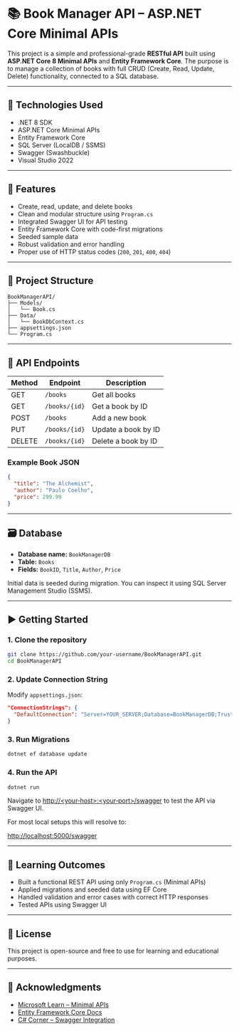 # 📚 Book Manager API – ASP.NET Core Minimal APIs

This project is a simple and professional-grade **RESTful API** built using **ASP.NET Core 8 Minimal APIs** and **Entity Framework Core**. The purpose is to manage a collection of books with full CRUD (Create, Read, Update, Delete) functionality, connected to a SQL database.

---

## 🔧 Technologies Used

* .NET 8 SDK
* ASP.NET Core Minimal APIs
* Entity Framework Core
* SQL Server (LocalDB / SSMS)
* Swagger (Swashbuckle)
* Visual Studio 2022

---

## 🚀 Features

* Create, read, update, and delete books
* Clean and modular structure using `Program.cs`
* Integrated Swagger UI for API testing
* Entity Framework Core with code-first migrations
* Seeded sample data
* Robust validation and error handling
* Proper use of HTTP status codes (`200`, `201`, `400`, `404`)

---

## 📂 Project Structure

```
BookManagerAPI/
├── Models/
│   └── Book.cs
├── Data/
│   └── BookDbContext.cs
├── appsettings.json
└── Program.cs
```

---

## 🧪 API Endpoints

| Method | Endpoint      | Description         |
| ------ | ------------- | ------------------- |
| GET    | `/books`      | Get all books       |
| GET    | `/books/{id}` | Get a book by ID    |
| POST   | `/books`      | Add a new book      |
| PUT    | `/books/{id}` | Update a book by ID |
| DELETE | `/books/{id}` | Delete a book by ID |

### Example Book JSON

```json
{
  "title": "The Alchemist",
  "author": "Paulo Coelho",
  "price": 299.99
}
```

---

## 🗃️ Database

* **Database name:** `BookManagerDB`
* **Table:** `Books`
* **Fields:** `BookID`, `Title`, `Author`, `Price`

Initial data is seeded during migration. You can inspect it using SQL Server Management Studio (SSMS).

---

## ▶️ Getting Started

### 1. Clone the repository

```bash
git clone https://github.com/your-username/BookManagerAPI.git
cd BookManagerAPI
```

### 2. Update Connection String

Modify `appsettings.json`:

```json
"ConnectionStrings": {
  "DefaultConnection": "Server=YOUR_SERVER;Database=BookManagerDB;Trusted_Connection=True;TrustServerCertificate=True;"
}
```

### 3. Run Migrations

```bash
dotnet ef database update
```

### 4. Run the API

```bash
dotnet run
```

Navigate to [http://\<your‑host>:\<your‑port>/swagger](http://<your‑host>:<your‑port>/swagger) to test the API via Swagger UI.

For most local setups this will resolve to:

[http://localhost:5000/swagger](http://localhost:5000/swagger)

---

## 🧠 Learning Outcomes

* Built a functional REST API using only `Program.cs` (Minimal APIs)
* Applied migrations and seeded data using EF Core
* Handled validation and error cases with correct HTTP responses
* Tested APIs using Swagger UI

---

## 📄 License

This project is open-source and free to use for learning and educational purposes.

---

## 🙌 Acknowledgments

* [Microsoft Learn – Minimal APIs](https://learn.microsoft.com/en-us/aspnet/core/fundamentals/minimal-apis)
* [Entity Framework Core Docs](https://learn.microsoft.com/en-us/ef/core/)
* [C# Corner – Swagger Integration](https://www.c-sharpcorner.com/article/integrating-swagger-with-web-api-net-core-using-entity-framework/)

